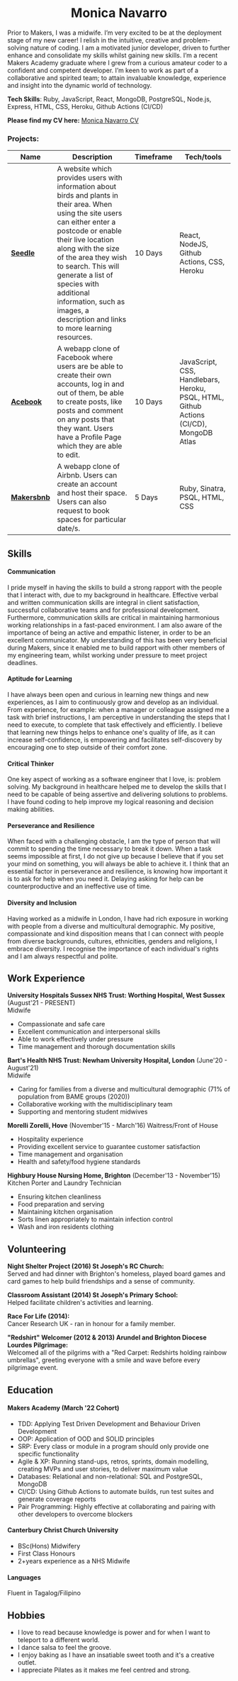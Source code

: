 <h1 align="center"> Monica Navarro</h1>

Prior to Makers, I was a midwife. I’m very excited to be at the deployment stage of my new career! I relish in the intuitive, creative and problem-solving nature of coding.
I am a motivated junior developer, driven to further enhance and consolidate my skills whilst gaining new skills. I’m a recent Makers Academy graduate where I grew from a curious amateur coder to a confident and competent developer. I’m keen to work as part of a collaborative and spirited team; to attain invaluable knowledge, experience and insight into the dynamic world of technology.

**Tech Skills**: Ruby, JavaScript, React, MongoDB, PostgreSQL, Node.js, Express, HTML, CSS, Heroku, Github Actions (CI/CD)

**Please find my CV here:** [Monica Navarro CV](https://github.com/monenavarro/CV/blob/master/MONICA%20NAVARRO%20CV.pdf) <br> 

### Projects:

| Name                         | Description        | Timeframe             | Tech/tools            |
| ---------------------------- | -----------------   | --------------                | -----------------     |
| **[Seedle](https://github.com/monenavarro/seedle.git)**  | A website which provides users with information about birds and plants in their area. When using the site users can either enter a postcode or enable their live location along with the size of the area they wish to search. This will generate a list of species with additional information, such as images, a description and links to more learning resources. |  10 Days   |  React, NodeJS, Github Actions, CSS, Heroku    |
| **[Acebook](https://github.com/monenavarro/acebook-zark-muckerberg.git)**|   A webapp clone of Facebook where users are be able to create their own accounts, log in and out of them, be able to create posts, like posts and comment on any posts that they want. Users have a Profile Page which they are able to edit. |  10 Days  |  JavaScript, CSS, Handlebars, Heroku, PSQL, HTML, Github Actions (CI/CD), MongoDB Atlas  |
| **[Makersbnb](https://github.com/monenavarro/makers_bnb.git)**  |  A webapp clone of Airbnb. Users can create an account and host their space. Users can also request to book spaces for particular date/s.  |  5 Days   |  Ruby, Sinatra, PSQL, HTML, CSS  |

## Skills

#### Communication
I pride myself in having the skills to build a strong rapport with the people that I interact with, due to my background in healthcare. Effective verbal and written communication skills are integral in client satisfaction, successful collaborative teams and for professional development. Furthermore, communication skills are critical in maintaining harmonious working relationships in a fast-paced environment. I am also aware of the importance of being an active and empathic listener, in order to be an excellent communicator. 
My understanding of this has been very beneficial during Makers, since it enabled me to build rapport with other members of my engineering team, whilst working under pressure to meet project deadlines.

#### Aptitude for Learning
I have always been open and curious in learning new things and new experiences, as I aim to continuously grow and develop as an individual. From experience, for example: when a manager or colleague assigned me a task with brief instructions, I am perceptive in understanding the steps that I need to execute, to complete that task effectively and efficiently. I believe that learning new things helps to enhance one's quality of life, as it can increase self-confidence, is empowering and facilitates self-discovery by encouraging one to step outside of their comfort zone. 

#### Critical Thinker
One key aspect of working as a software engineer that I love, is: problem solving. My background in healthcare helped me to develop the skills that I need to be capable of being assertive and delivering solutions to problems. I have found coding to help improve my logical reasoning and decision making abilities.

#### Perseverance and Resilience
When faced with a challenging obstacle, I am the type of person that will commit to spending the time necessary to break it down. When a task seems impossible at first, I do not give up because I believe that if you set your mind on something, you will always be able to achieve it. I think that an essential factor in perseverance and resilience, is knowing how important it is to ask for help when you need it. Delaying asking for help can be counterproductive and an ineffective use of time.

#### Diversity and Inclusion
Having worked as a midwife in London, I have had rich exposure in working with people from a diverse and multicultural demographic. My positive, compassionate and kind disposition means that I can connect with people from diverse backgrounds, cultures, ethnicities, genders and religions, I embrace diversity. I recognise the importance of each individual's rights and I am always respectful and polite.


## Work Experience

**University Hospitals Sussex NHS Trust: Worthing Hospital, West Sussex** (August'21 - PRESENT) <br>
  Midwife 
  
* Compassionate and safe care
* Excellent communication and interpersonal skills
*	Able to work effectively under pressure
* Time management and thorough documentation skills

**Bart's Health NHS Trust: Newham University Hospital, London**  (June'20 - August'21) <br>
  Midwife

*	Caring for families from a diverse and multicultural demographic (71% of population from BAME groups (2020))
*	Collaborative working with the multidisciplinary team
*	Supporting and mentoring student midwives

**Morelli Zorelli, Hove** (November'15 - March'16)
  Waitress/Front of House
 
* Hospitality experience
* Providing excellent service to guarantee customer satisfaction
* Time management and organisation
* Health and safety/food hygiene standards

**Highbury House Nursing Home, Brighton** (December'13 - November'15)
  Kitchen Porter and Laundry Technician

* Ensuring kitchen cleanliness              
* Food preparation and serving              
* Maintaining kitchen organisation
* Sorts linen appropriately to maintain infection control
* Wash and iron residents clothing

## Volunteering

**Night Shelter Project (2016) St Joseph's RC Church:** <br>
Served and had dinner with Brighton's homeless, played board games and card games to help build friendships and a sense of community.

**Classroom Assistant (2014) St Joseph's Primary School:** <br>
Helped facilitate children's activities and learning.

**Race For Life (2014):** <br>
Cancer Research UK - ran in honour for a family member.

**"Redshirt" Welcomer (2012 & 2013) Arundel and Brighton Diocese Lourdes Pilgrimage:** <br>
Welcomed all of the pilgrims with a "Red Carpet: Redshirts holding rainbow umbrellas", greeting everyone with a smile and wave before every pilgrimage event.

## Education

#### Makers Academy (March '22 Cohort)
* TDD: Applying Test Driven Development and Behaviour Driven Development
* OOP: Application of OOD and SOLID principles
* SRP: Every class or module in a program should only provide one specific functionality
* Agile & XP: Running stand-ups, retros, sprints, domain modelling, creating MVPs and user stories, to deliver maximum value
* Databases: Relational and non-relational: SQL and PostgreSQL, MongoDB
* CI/CD: Using Github Actions to automate builds, run test suites and generate coverage reports
* Pair Programming: Highly effective at collaborating and pairing with other developers to overcome blockers

#### Canterbury Christ Church University

- BSc(Hons) Midwifery
- First Class Honours 
- 2+years experience as a NHS Midwife

#### Languages

Fluent in Tagalog/Filipino

## Hobbies

* I love to read because knowledge is power and for when I want to teleport to a different world.
* I dance salsa to feel the groove.
* I enjoy baking as I have an insatiable sweet tooth and it's a creative outlet.
* I appreciate Pilates as it makes me feel centred and strong. 
